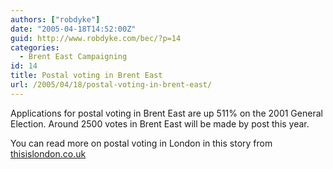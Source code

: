 ```yaml
---
authors: ["robdyke"]
date: "2005-04-18T14:52:00Z"
guid: http://www.robdyke.com/bec/?p=14
categories:
  - Brent East Campaigning
id: 14
title: Postal voting in Brent East
url: /2005/04/18/postal-voting-in-brent-east/
---
```

Applications for postal voting in Brent East are up 511% on the 2001 General Election. Around 2500 votes in Brent East will be made by post this year.

You can read more on postal voting in London in this story from [thisislondon.co.uk](http://www.thisislondon.co.uk/news/articles/17945752)